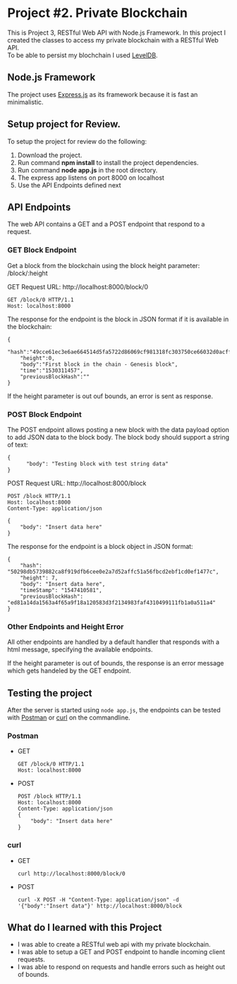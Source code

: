 # Project #2. Private Blockchain

This is Project 3, RESTful Web API with Node.js Framework. 
In this project I created the classes to access my private blockchain with a RESTful Web API.  
To be able to persist my blochchain I used [LevelDB](http://leveldb.org/).

## Node.js Framework

The project uses [Express.js](https://expressjs.com/) as its framework because it is fast an minimalistic.

## Setup project for Review.

To setup the project for review do the following:
1. Download the project.
2. Run command __npm install__ to install the project dependencies.
3. Run command __node app.js__ in the root directory.
4. The express app listens on port 8000 on localhost
5. Use the API Endpoints defined next

## API Endpoints

The web API contains a GET and a POST endpoint that respond to a request. 

### GET Block Endpoint

Get a block from the blockchain using the block height parameter: /block/:height

GET Request URL: http://localhost:8000/block/0

```
GET /block/0 HTTP/1.1
Host: localhost:8000
```


The response for the endpoint is the block in JSON format if it is available in the blockchain: 

```
{
    "hash":"49cce61ec3e6ae664514d5fa5722d86069cf981318fc303750ce66032d0acff3",
    "height":0,
    "body":"First block in the chain - Genesis block",
    "time":"1530311457",
    "previousBlockHash":""
}
```

If the height parameter is out ouf bounds, an error is sent as response.

### POST Block Endpoint

The POST endpoint allows posting a new block with the data payload option to add JSON data to
the block body. The block body should support a string of text:

```
{
      "body": "Testing block with test string data"
}
```

POST Request URL: http://localhost:8000/block

```
POST /block HTTP/1.1
Host: localhost:8000
Content-Type: application/json

{
	"body": "Insert data here"
}
```

The response for the endpoint is a block object in JSON format: 

```
{
    "hash": "50298db5739882ca8f919dfb6cee0e2a7d52affc51a56fbcd2ebf1cd0ef1477c",
    "height": 7,
    "body": "Insert data here",
    "timeStamp": "1547410581",
    "previousBlockHash": "ed81a14da1563a4f65a9f18a120583d3f2134983faf4310499111fb1a0a511a4"
}
```

### Other Endpoints and Height Error

All other endpoints are handled by a default handler that responds with a html message,
specifying the available endpoints.

If the height parameter is out of bounds, the response is an error message which gets handeled by the GET endpoint.


## Testing the project

After the server is started using `node app.js`, the endpoints can be tested with [Postman](https://www.getpostman.com/) or [curl](https://curl.haxx.se/) on the commandline.

### Postman

* GET

    ```
    GET /block/0 HTTP/1.1
    Host: localhost:8000
    ```

* POST
    
    ```
    POST /block HTTP/1.1
    Host: localhost:8000
    Content-Type: application/json
    {
        "body": "Insert data here"
    }
    ```

### curl

* GET
    
    ```
    curl http://localhost:8000/block/0
    ```

* POST
    
    ```
    curl -X POST -H "Content-Type: application/json" -d '{"body":"Insert data"}' http://localhost:8000/block
    ```


## What do I learned with this Project

* I was able to create a RESTful web api with my private blockchain.
* I was able to setup a GET and POST endpoint to handle incoming client requests.
* I was able to respond on requests and handle errors such as height out of bounds.
